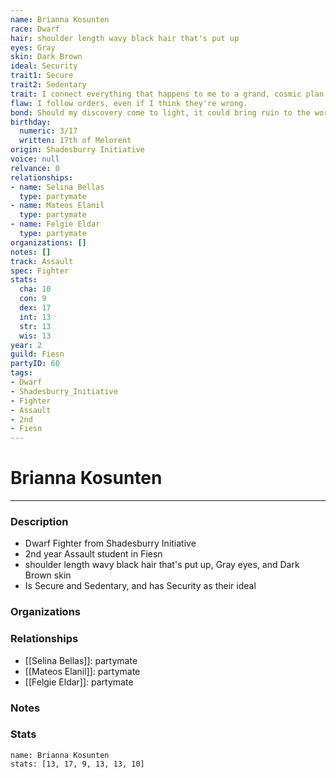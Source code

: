 ```yaml
---
name: Brianna Kosunten
race: Dwarf
hair: shoulder length wavy black hair that's put up
eyes: Gray
skin: Dark Brown
ideal: Security
trait1: Secure
trait2: Sedentary
trait: I connect everything that happens to me to a grand, cosmic plan.
flaw: I follow orders, even if I think they're wrong.
bond: Should my discovery come to light, it could bring ruin to the world.
birthday:
  numeric: 3/17
  written: 17th of Melorent
origin: Shadesburry Initiative
voice: null
relvance: 0
relationships:
- name: Selina Bellas
  type: partymate
- name: Mateos Elanil
  type: partymate
- name: Felgie Eldar
  type: partymate
organizations: []
notes: []
track: Assault
spec: Fighter
stats:
  cha: 10
  con: 9
  dex: 17
  int: 13
  str: 13
  wis: 13
year: 2
guild: Fiesn
partyID: 60
tags:
- Dwarf
- Shadesburry_Initiative
- Fighter
- Assault
- 2nd
- Fiesn
---
```

# Brianna Kosunten
---
### Description
- Dwarf Fighter from Shadesburry Initiative
- 2nd year Assault student in Fiesn
- shoulder length wavy black hair that's put up, Gray eyes, and Dark Brown skin
- Is Secure and Sedentary, and has Security as their ideal

### Organizations

### Relationships
- [[Selina Bellas]]: partymate
- [[Mateos Elanil]]: partymate
- [[Felgie Eldar]]: partymate

### Notes

### Stats
```statblock
name: Brianna Kosunten
stats: [13, 17, 9, 13, 13, 10]
```